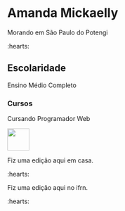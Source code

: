 <h1>Amanda Mickaelly</h1>
<p> Morando em São Paulo do Potengi</p> :hearts:

<h2>Escolaridade</h2>
<p> Ensino Médio Completo</p>

<h3>Cursos</h3>
<p> Cursando Programador Web</p>

<img src="https://cdn.jsdelivr.net/gh/devicons/devicon@latest/icons/javascript/javascript-plain.svg" width = "50px"/>

<p> Fiz uma edição aqui em casa.</p> :hearts:

<p> Fiz uma edição aqui no ifrn.</p> :hearts: